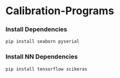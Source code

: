 # Calibration-Programs

### Install Dependencies

```bash
pip install seaborn pyserial
```

### Install NN Dependencies

```bash
pip install tensorflow scikeras
```
